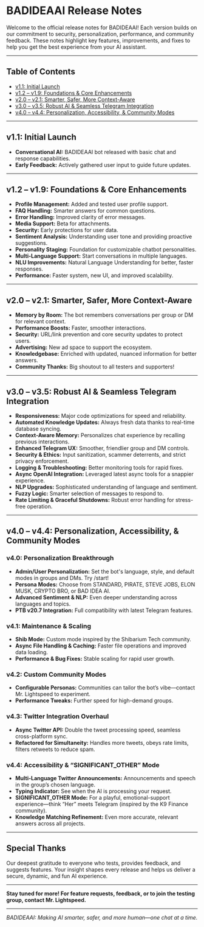 # BADIDEAAI Release Notes

Welcome to the official release notes for BADIDEAAI! Each version builds on our commitment to security, personalization, performance, and community feedback. These notes highlight key features, improvements, and fixes to help you get the best experience from your AI assistant.

---

## Table of Contents

- [v1.1: Initial Launch](#v11-initial-launch)
- [v1.2 – v1.9: Foundations & Core Enhancements](#v12--v19-foundations--core-enhancements)
- [v2.0 – v2.1: Smarter, Safer, More Context-Aware](#v20--v21-smarter-safer-more-context-aware)
- [v3.0 – v3.5: Robust AI & Seamless Telegram Integration](#v30--v35-robust-ai--seamless-telegram-integration)
- [v4.0 – v4.4: Personalization, Accessibility, & Community Modes](#v40--v44-personalization-accessibility--community-modes)

---

## v1.1: Initial Launch

- **Conversational AI:** BADIDEAAI bot released with basic chat and response capabilities.
- **Early Feedback:** Actively gathered user input to guide future updates.

---

## v1.2 – v1.9: Foundations & Core Enhancements

- **Profile Management:** Added and tested user profile support.
- **FAQ Handling:** Smarter answers for common questions.
- **Error Handling:** Improved clarity of error messages.
- **Media Support:** Beta for attachments.
- **Security:** Early protections for user data.
- **Sentiment Analysis:** Understanding user tone and providing proactive suggestions.
- **Personality Staging:** Foundation for customizable chatbot personalities.
- **Multi-Language Support:** Start conversations in multiple languages.
- **NLU Improvements:** Natural Language Understanding for better, faster responses.
- **Performance:** Faster system, new UI, and improved scalability.

---

## v2.0 – v2.1: Smarter, Safer, More Context-Aware

- **Memory by Room:** The bot remembers conversations per group or DM for relevant context.
- **Performance Boosts:** Faster, smoother interactions.
- **Security:** URL/link prevention and core security updates to protect users.
- **Advertising:** New ad space to support the ecosystem.
- **Knowledgebase:** Enriched with updated, nuanced information for better answers.
- **Community Thanks:** Big shoutout to all testers and supporters!

---

## v3.0 – v3.5: Robust AI & Seamless Telegram Integration

- **Responsiveness:** Major code optimizations for speed and reliability.
- **Automated Knowledge Updates:** Always fresh data thanks to real-time database syncing.
- **Context-Aware Memory:** Personalizes chat experience by recalling previous interactions.
- **Enhanced Telegram UX:** Smoother, friendlier group and DM controls.
- **Security & Ethics:** Input sanitization, scammer deterrents, and strict privacy enforcement.
- **Logging & Troubleshooting:** Better monitoring tools for rapid fixes.
- **Async OpenAI Integration:** Leveraged latest async tools for a snappier experience.
- **NLP Upgrades:** Sophisticated understanding of language and sentiment.
- **Fuzzy Logic:** Smarter selection of messages to respond to.
- **Rate Limiting & Graceful Shutdowns:** Robust error handling for stress-free operation.

---

## v4.0 – v4.4: Personalization, Accessibility, & Community Modes

### v4.0: Personalization Breakthrough
- **Admin/User Personalization:** Set the bot's language, style, and default modes in groups and DMs. Try /start!
- **Persona Modes:** Choose from STANDARD, PIRATE, STEVE JOBS, ELON MUSK, CRYPTO BRO, or BAD IDEA AI.
- **Advanced Sentiment & NLP:** Even deeper understanding across languages and topics.
- **PTB v20.7 Integration:** Full compatibility with latest Telegram features.

### v4.1: Maintenance & Scaling
- **Shib Mode:** Custom mode inspired by the Shibarium Tech community.
- **Async File Handling & Caching:** Faster file operations and improved data loading.
- **Performance & Bug Fixes:** Stable scaling for rapid user growth.

### v4.2: Custom Community Modes
- **Configurable Personas:** Communities can tailor the bot’s vibe—contact Mr. Lightspeed to experiment.
- **Performance Tweaks:** Further speed for high-demand groups.

### v4.3: Twitter Integration Overhaul
- **Async Twitter API:** Double the tweet processing speed, seamless cross-platform sync.
- **Refactored for Simultaneity:** Handles more tweets, obeys rate limits, filters retweets to reduce spam.

### v4.4: Accessibility & “SIGNIFICANT_OTHER” Mode
- **Multi-Language Twitter Announcements:** Announcements and speech in the group’s chosen language.
- **Typing Indicator:** See when the AI is processing your request.
- **SIGNIFICANT_OTHER Mode:** For a playful, emotional-support experience—think “Her” meets Telegram (inspired by the K9 Finance community).
- **Knowledge Matching Refinement:** Even more accurate, relevant answers across all projects.

---

## Special Thanks

Our deepest gratitude to everyone who tests, provides feedback, and suggests features. Your insight shapes every release and helps us deliver a secure, dynamic, and fun AI experience.

---

**Stay tuned for more! For feature requests, feedback, or to join the testing group, contact Mr. Lightspeed.**

---

*BADIDEAAI: Making AI smarter, safer, and more human—one chat at a time.*
